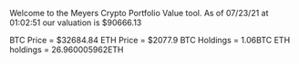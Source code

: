 Welcome to the Meyers Crypto Portfolio Value tool. 
As of 07/23/21 at 01:02:51 our valuation is $90666.13 

BTC Price = $32684.84
 ETH Price = $2077.9
BTC Holdings = 1.06BTC
 ETH holdings = 26.960005962ETH 
